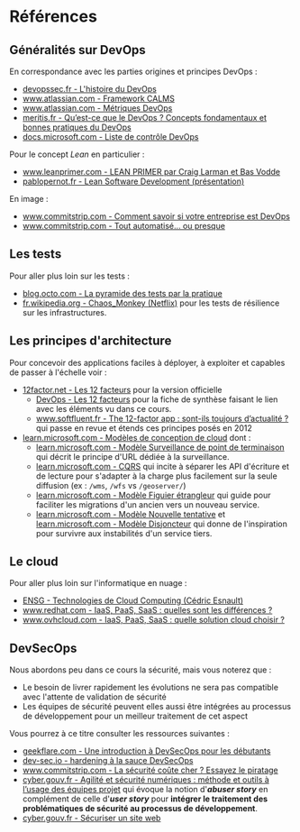 # Références

## Généralités sur DevOps

En correspondance avec les parties origines et principes DevOps :

* [devopssec.fr - L'histoire du DevOps](https://devopssec.fr/article/histoire-du-devops)
* [www.atlassian.com - Framework CALMS](https://www.atlassian.com/fr/devops/frameworks/calms-framework)
* [www.atlassian.com - Métriques DevOps](https://www.atlassian.com/fr/devops/frameworks/devops-metrics)
* [meritis.fr - Qu’est-ce que le DevOps ? Concepts fondamentaux et bonnes pratiques du DevOps](https://meritis.fr/devops-avez-dit-devops/)
* [docs.microsoft.com - Liste de contrôle DevOps](https://docs.microsoft.com/fr-fr/azure/architecture/checklist/dev-ops)

Pour le concept *Lean* en particulier :

* [www.leanprimer.com - LEAN PRIMER par Craig Larman et Bas Vodde](https://www.leanprimer.com/downloads/lean_primer_fr.pdf)
* [pablopernot.fr - Lean Software Development (présentation)](https://pablopernot.fr/pdf/LSD-08.pdf)

En image :

* [www.commitstrip.com - Comment savoir si votre entreprise est DevOps](https://www.commitstrip.com/fr/2015/02/02/is-your-company-ready-for-devops/)
* [www.commitstrip.com - Tout automatisé… ou presque](https://www.commitstrip.com/fr/2015/06/22/can-we-automate-everything/)

## Les tests

Pour aller plus loin sur les tests :

* [blog.octo.com - La pyramide des tests par la pratique](https://blog.octo.com/la-pyramide-des-tests-par-la-pratique-1-5/)
* [fr.wikipedia.org - Chaos_Monkey (Netflix)](https://fr.wikipedia.org/wiki/Chaos_Monkey) pour les tests de résilience sur les infrastructures.

## Les principes d'architecture

Pour concevoir des applications faciles à déployer, à exploiter et capables de passer à l'échelle voir :

* [12factor.net - Les 12 facteurs](https://12factor.net) pour la version officielle
  * [DevOps - Les 12 facteurs](12-facteurs.md) pour la fiche de synthèse faisant le lien avec les éléments vu dans ce cours.
  * [www.softfluent.fr - The 12-factor app : sont-ils toujours d’actualité ?](https://www.softfluent.fr/blog/the-12-factor-app-sont-ils-toujours-dactualite/) qui passe en revue et étends ces principes posés en 2012
* [learn.microsoft.com - Modèles de conception de cloud](https://learn.microsoft.com/fr-fr/azure/architecture/patterns/) dont :
  * [learn.microsoft.com - Modèle Surveillance de point de terminaison](https://learn.microsoft.com/fr-fr/azure/architecture/patterns/health-endpoint-monitoring) qui décrit le principe d'URL dédiée à la surveillance.
  * [learn.microsoft.com - CQRS](https://learn.microsoft.com/fr-fr/azure/architecture/patterns/cqrs) qui incite à séparer les API d'écriture et de lecture pour s'adapter à la charge plus facilement sur la seule diffusion (ex : `/wms`, `/wfs` vs `/geoserver/`)
  * [learn.microsoft.com - Modèle Figuier étrangleur](https://learn.microsoft.com/fr-fr/azure/architecture/patterns/strangler-fig) qui guide pour faciliter les migrations d'un ancien vers un nouveau service.
  * [learn.microsoft.com - Modèle Nouvelle tentative](https://learn.microsoft.com/fr-fr/azure/architecture/patterns/retry) et [learn.microsoft.com - Modèle Disjoncteur](https://learn.microsoft.com/fr-fr/azure/architecture/patterns/circuit-breaker) qui donne de l'inspiration pour survivre aux instabilités d'un service tiers.

## Le cloud

Pour aller plus loin sur l'informatique en nuage :

* [ENSG - Technologies de Cloud Computing (Cédric Esnault)](https://cedricici.github.io/cours-cloud/public/#/)
* [www.redhat.com - IaaS, PaaS, SaaS : quelles sont les différences ?](https://www.redhat.com/fr/topics/cloud-computing/iaas-vs-paas-vs-saas)
* [www.ovhcloud.com - IaaS, PaaS, SaaS : quelle solution cloud choisir ?](https://www.ovhcloud.com/fr/public-cloud/cloud-computing/iaas-paas-saas/)


## DevSecOps

Nous abordons peu dans ce cours la sécurité, mais vous noterez que :

* Le besoin de livrer rapidement les évolutions ne sera pas compatible avec l'attente de validation de sécurité
* Les équipes de sécurité peuvent elles aussi être intégrées au processus de développement pour un meilleur traitement de cet aspect

Vous pourrez à ce titre consulter les ressources suivantes :

* [geekflare.com - Une introduction à DevSecOps pour les débutants](https://geekflare.com/fr/devsecops-introduction/)
* [dev-sec.io - hardening à la sauce DevSecOps](https://dev-sec.io/)
* [www.commitstrip.com - La sécurité coûte cher ? Essayez le piratage](https://www.commitstrip.com/fr/2017/06/19/security-too-expensive-try-a-hack/)
* [cyber.gouv.fr - Agilité et sécurité numériques : méthode et outils à l’usage des équipes projet](https://cyber.gouv.fr/publications/agilite-et-securite-numeriques-methode-et-outils-lusage-des-equipes-projet) qui évoque la notion d'***abuser story*** en complément de celle d'***user story*** pour **intégrer le traitement des problématiques de sécurité au processus de développement**.
* [cyber.gouv.fr - Sécuriser un site web](https://cyber.gouv.fr/publications/securiser-un-site-web)
